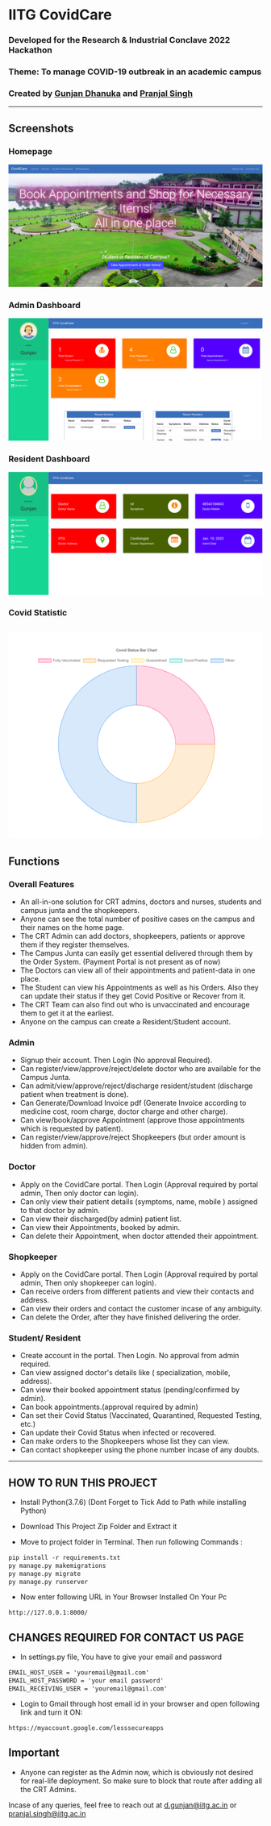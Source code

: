 
# IITG CovidCare 
### Developed for the Research & Industrial Conclave 2022 Hackathon
### Theme: To manage COVID-19 outbreak in an academic campus
### Created by [Gunjan Dhanuka](https://github.com/GunjanDhanuka) and [Pranjal Singh](https://github.com/pranjal198)
---


## Screenshots
### Homepage
![homepage snap](static/screenshots/home_page.png)
### Admin Dashboard
![dashboard snap](static/screenshots/admin_dashboard.png)
### Resident Dashboard
![dashboard snap](static/screenshots/resident_dashboard.png)

### Covid Statistic
![pie chart](static/screenshots/graph.png)
---
## Functions

### Overall Features
- An all-in-one solution for CRT admins, doctors and nurses, students and campus junta and the shopkeepers.
- Anyone can see the total number of positive cases on the campus and their names on the home page.
- The CRT Admin can add doctors, shopkeepers, patients or approve them if they register themselves.
- The Campus Junta can easily get essential delivered through them by the Order System. (Payment Portal is not present as of now)
- The Doctors can view all of their appointments and patient-data in one place.
- The Student can view his Appointments as well as his Orders. Also they can update their status if they get Covid Positive or Recover from it.
- The CRT Team can also find out who is unvaccinated and encourage them to get it at the earliest.
- Anyone on the campus can create a Resident/Student account.

  
### Admin
- Signup their account. Then Login (No approval Required).
- Can register/view/approve/reject/delete doctor who are available for the Campus Junta.
- Can admit/view/approve/reject/discharge resident/student (discharge patient when treatment is done).
- Can Generate/Download Invoice pdf (Generate Invoice according to medicine cost, room charge, doctor charge and other charge).
- Can view/book/approve Appointment (approve those appointments which is requested by patient).
- Can register/view/approve/reject Shopkeepers (but order amount is hidden from admin).

### Doctor
- Apply on the CovidCare portal. Then Login (Approval required by portal admin, Then only doctor can login).
- Can only view their patient details (symptoms, name, mobile ) assigned to that doctor by admin.
- Can view their discharged(by admin) patient list.
- Can view their Appointments, booked by admin.
- Can delete their Appointment, when doctor attended their appointment.

### Shopkeeper
- Apply on the CovidCare portal. Then Login (Approval required by portal admin, Then only shopkeeper can login).
- Can receive orders from different patients and view their contacts and address.
- Can view their orders and contact the customer incase of any ambiguity.
- Can delete the Order, after they have finished delivering the order.

### Student/ Resident
- Create account in the portal. Then Login. No approval from admin required.
- Can view assigned doctor's details like ( specialization, mobile, address).
- Can view their booked appointment status (pending/confirmed by admin).
- Can book appointments.(approval required by admin)
- Can set their Covid Status (Vaccinated, Quarantined, Requested Testing, etc.)
- Can update their Covid Status when infected or recovered.
- Can make orders to the Shopkeepers whose list they can view.
- Can contact shopkeeper using the phone number incase of any doubts.
---

## HOW TO RUN THIS PROJECT
- Install Python(3.7.6) (Dont Forget to Tick Add to Path while installing Python)

- Download This Project Zip Folder and Extract it
- Move to project folder in Terminal. Then run following Commands :
```
pip install -r requirements.txt
py manage.py makemigrations
py manage.py migrate
py manage.py runserver
```
- Now enter following URL in Your Browser Installed On Your Pc
```
http://127.0.0.1:8000/
```

## CHANGES REQUIRED FOR CONTACT US PAGE
- In settings.py file, You have to give your email and password
```
EMAIL_HOST_USER = 'youremail@gmail.com'
EMAIL_HOST_PASSWORD = 'your email password'
EMAIL_RECEIVING_USER = 'youremail@gmail.com'
```
- Login to Gmail through host email id in your browser and open following link and turn it ON:
```
https://myaccount.google.com/lesssecureapps
```

## Important
- Anyone can register as the Admin now, which is obviously not desired for real-life deployment. So make sure to block that route after adding all the CRT Admins.

Incase of any queries, feel free to reach out at d.gunjan@iitg.ac.in or pranjal.singh@iitg.ac.in

